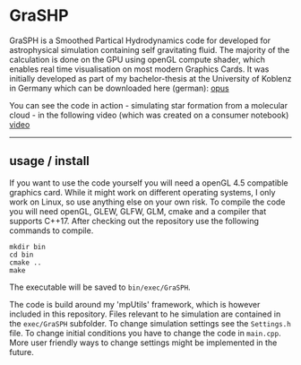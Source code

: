 # GraSHP
GraSPH is a Smoothed Partical Hydrodynamics code for developed for astrophysical simulation containing 
self gravitating fluid. The majority of the calculation is done on the GPU using openGL compute shader, 
which enables real time visualisation on most modern Graphics Cards. It was initially developed as part of 
my bachelor-thesis at the University of Koblenz in Germany which can be downloaded here (german): [opus](https://kola.opus.hbz-nrw.de/frontdoor/index/index/docId/1638)

You can see the code in action - simulating star formation from a molecular cloud - in the following video (which was created on a consumer notebook) [video](https://www.youtube.com/watch?v=PUyE3j0aoMw)

-------------------------

## usage / install

If you want to use the code yourself you will need a openGL 4.5 compatible graphics card. 
While it might work on different operating systems, I only work on Linux, so use anything else on your own risk.
To compile the code you will need openGL, GLEW, GLFW, GLM, cmake and a compiler that supports
C++17. After checking out the repository use the  following commands to compile.

```
mkdir bin
cd bin
cmake ..
make
```
The executable will be saved to ``bin/exec/GraSPH``.

The code is build around my 'mpUtils' framework, which is however included in this repository.
Files relevant to he simulation are contained in the ``exec/GraSPH`` subfolder. To change simulation settings
see the ``Settings.h`` file. To change initial conditions you have to change the code in ``main.cpp``.
More user friendly ways to change settings might be implemented in the future.